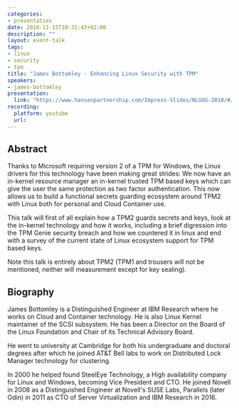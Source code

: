 ```yaml
---
categories:
- presentaties
date: 2018-11-15T10:31:43+02:00
description: ""
layout: event-talk
tags:
- linux
- security
- tpm
title: "James Bottomley - Enhancing Linux Security with TPM"
speakers:
- james-bottomley
presentation:
  link: "https://www.hansenpartnership.com/Impress-Slides/NLUUG-2018/#/begin"
recording:
  platform: youtube
  url: 
---
```


## Abstract

Thanks to Microsoft requiring version 2 of a TPM for Windows, the Linux drivers for this technology have been making great strides: We now have an in-kernel resource manager an in-kernel trusted TPM based keys which can give the user the same protection as two factor authentication. This now allows us to build a functional secrets guarding ecosystem around TPM2 with Linux both for personal and Cloud Container use.

This talk will first of all explain how a TPM2 guards secrets and keys, look at the in-kernel technology and how it works, including a brief digression into the TPM Genie security breach and how we countered it in linux and end with a survey of the current state of Linux ecosystem support for TPM based keys.

Note this talk is entirely about TPM2 (TPM1 and trousers will not be mentioned, neither will measurement except for key sealing).

## Biography

James Bottomley is a Distinguished Engineer at IBM Research where he works on Cloud and Container technology. He is also Linux Kernel maintainer of the SCSI subsystem. He has been a Director on the Board of the Linux Foundation and Chair of its Technical Advisory Board.

He went to university at Cambridge for both his undergraduate and doctoral degrees after which he joined AT&T Bell labs to work on Distributed Lock Manager technology for clustering.

In 2000 he helped found SteelEye Technology, a High availability company for Linux and Windows, becoming Vice President and CTO. He joined Novell in 2008 as a Distinguished Engineer at Novell's SUSE Labs, Parallels (later Odin) in 2011 as CTO of Server Virtualization and IBM Research in 2016.